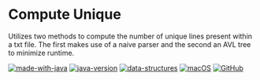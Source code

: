 # Compute Unique
Utilizes two methods to compute the number of unique lines present within a txt file. The first makes use of a naive parser and the second an AVL tree to minimize runtime.

[![made-with-java](https://img.shields.io/badge/Made%20with-Java-1f425f.svg)](https://www.python.org/) [![java-version](https://img.shields.io/badge/Java%20SE-14-blue.svg)](https://shields.io/) [![data-structures](https://img.shields.io/badge/Data%20Structures-Non–Linear-blue.svg)](https://shields.io/) [![macOS](https://img.shields.io/badge/os-macOS-green.svg)](https://img.shields.io/badge/os-macOS-green.svg) [![GitHub](https://badgen.net/badge/icon/github?icon=github&label)](https://github.com/sammurraytuesta)
